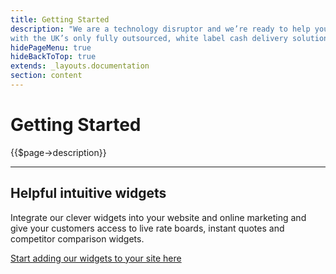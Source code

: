 ```yaml
---
title: Getting Started
description: "We are a technology disruptor and we’re ready to help you get your share of the £50bn travel cash market 
with the UK’s only fully outsourced, white label cash delivery solution."
hidePageMenu: true
hideBackToTop: true
extends: _layouts.documentation
section: content
---
```

# Getting Started
{{$page->description}}

<hr class="divider" />

## Helpful intuitive widgets

Integrate our clever widgets into your website and online marketing and give your customers access to live rate boards, instant quotes and competitor comparison widgets.

[Start adding our widgets to your site here](/docs/installing-our-widgets)


